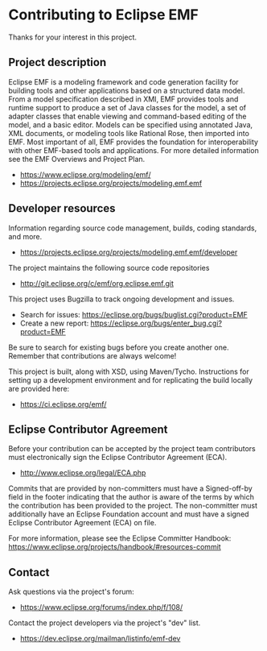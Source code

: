 # Contributing to Eclipse EMF

Thanks for your interest in this project.

## Project description

Eclipse EMF is a modeling framework and code generation facility for building
tools and other applications based on a structured data model. From a model
specification described in XMI, EMF provides tools and runtime support to
produce a set of Java classes for the model, a set of adapter classes that
enable viewing and command-based editing of the model, and a basic editor.
Models can be specified using annotated Java, XML documents, or modeling tools
like Rational Rose, then imported into EMF. Most important of all, EMF provides
the foundation for interoperability with other EMF-based tools and applications.
For more detailed information see the EMF Overviews and Project Plan.

* https://www.eclipse.org/modeling/emf/
* https://projects.eclipse.org/projects/modeling.emf.emf

## Developer resources

Information regarding source code management, builds, coding standards, and
more.

* https://projects.eclipse.org/projects/modeling.emf.emf/developer

The project maintains the following source code repositories

* http://git.eclipse.org/c/emf/org.eclipse.emf.git

This project uses Bugzilla to track ongoing development and issues.

* Search for issues: https://eclipse.org/bugs/buglist.cgi?product=EMF
* Create a new report: https://eclipse.org/bugs/enter_bug.cgi?product=EMF

Be sure to search for existing bugs before you create another one. Remember that
contributions are always welcome!

This project is built, along with XSD, using Maven/Tycho. Instructions for setting 
up a development environment and for replicating the build locally are provided here:

* https://ci.eclipse.org/emf/

## Eclipse Contributor Agreement

Before your contribution can be accepted by the project team contributors must
electronically sign the Eclipse Contributor Agreement (ECA).

* http://www.eclipse.org/legal/ECA.php

Commits that are provided by non-committers must have a Signed-off-by field in
the footer indicating that the author is aware of the terms by which the
contribution has been provided to the project. The non-committer must
additionally have an Eclipse Foundation account and must have a signed Eclipse
Contributor Agreement (ECA) on file.

For more information, please see the Eclipse Committer Handbook:
https://www.eclipse.org/projects/handbook/#resources-commit

## Contact

Ask questions via the project's forum:

* https://www.eclipse.org/forums/index.php/f/108/

Contact the project developers via the project's "dev" list.

* https://dev.eclipse.org/mailman/listinfo/emf-dev